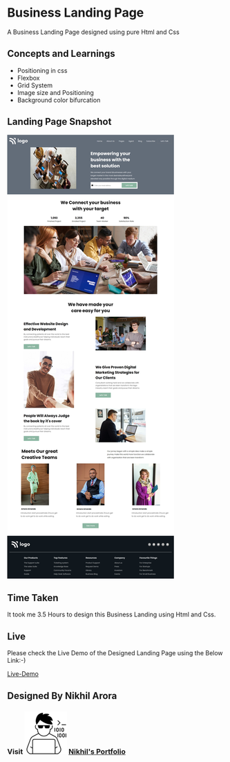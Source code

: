 # Business Landing Page
A Business Landing Page designed using pure Html and Css

## Concepts and Learnings

- Positioning in css
- Flexbox
- Grid System
- Image size and Positioning
- Background color bifurcation

## Landing Page Snapshot
![Snapshot](/my%20output/Project-12.jpeg)

## Time Taken

It took me 3.5 Hours to design this Business Landing using Html and Css.

## Live

Please check the Live Demo of the Designed Landing Page using the Below Link:-)

[Live-Demo]("https://effortless-kleicha-23579c.netlify.app/")

## Designed By Nikhil Arora 
### Visit ![I-write-code](/my%20output/codericon-removebg-preview%20(1).png) [Nikhil's Portfolio]("https://nikhilarora-protfolio.netlify.app/")
